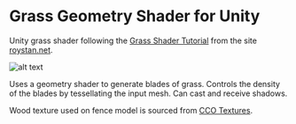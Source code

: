 # Grass Geometry Shader for Unity
Unity grass shader following the [Grass Shader Tutorial](https://roystan.net/articles/grass-shader.html) from the site [roystan.net](https://roystan.net/).

![alt text](https://i.imgur.com/37U69OT.png)

Uses a geometry shader to generate blades of grass. Controls the density of the blades by tessellating the input mesh. Can cast and receive shadows.

Wood texture used on fence model is sourced from [CCO Textures](https://cc0textures.com/).
